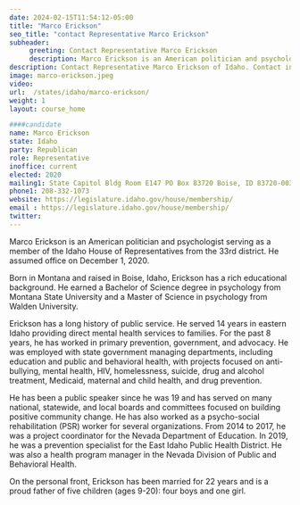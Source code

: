```yaml
---
date: 2024-02-15T11:54:12-05:00
title: "Marco Erickson"
seo_title: "contact Representative Marco Erickson"
subheader:
     greeting: Contact Representative Marco Erickson
     description: Marco Erickson is an American politician and psychologist serving as a member of the Idaho House of Representatives from the 33rd district. He assumed office on December 1, 2020.
description: Contact Representative Marco Erickson of Idaho. Contact information for Marco Erickson includes email address, phone number, and mailing address.
image: marco-erickson.jpeg
video:
url:  /states/idaho/marco-erickson/
weight: 1
layout: course_home

####candidate
name: Marco Erickson
state: Idaho
party: Republican
role: Representative
inoffice: current
elected: 2020
mailing1: State Capitol Bldg Room E147 PO Box 83720 Boise, ID 83720-0038
phone1: 208-332-1073
website: https://legislature.idaho.gov/house/membership/
email : https://legislature.idaho.gov/house/membership/
twitter:
---
```


Marco Erickson is an American politician and psychologist serving as a member of the Idaho House of Representatives from the 33rd district. He assumed office on December 1, 2020.

Born in Montana and raised in Boise, Idaho, Erickson has a rich educational background. He earned a Bachelor of Science degree in psychology from Montana State University and a Master of Science in psychology from Walden University.

Erickson has a long history of public service. He served 14 years in eastern Idaho providing direct mental health services to families. For the past 8 years, he has worked in primary prevention, government, and advocacy. He was employed with state government managing departments, including education and public and behavioral health, with projects focused on anti-bullying, mental health, HIV, homelessness, suicide, drug and alcohol treatment, Medicaid, maternal and child health, and drug prevention.

He has been a public speaker since he was 19 and has served on many national, statewide, and local boards and committees focused on building positive community change. He has also worked as a psycho-social rehabilitation (PSR) worker for several organizations. From 2014 to 2017, he was a project coordinator for the Nevada Department of Education. In 2019, he was a prevention specialist for the East Idaho Public Health District. He was also a health program manager in the Nevada Division of Public and Behavioral Health.

On the personal front, Erickson has been married for 22 years and is a proud father of five children (ages 9-20): four boys and one girl.
